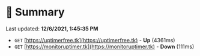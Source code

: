 # 📖 Summary
Last updated: **12/6/2021, 1:45:35 PM**

- `GET` [https://uptimerfree.tk](https://uptimerfree.tk) - **Up** (4361ms)
- `GET` [https://monitoruptimer.tk](https://monitoruptimer.tk) - **Down** (111ms)

